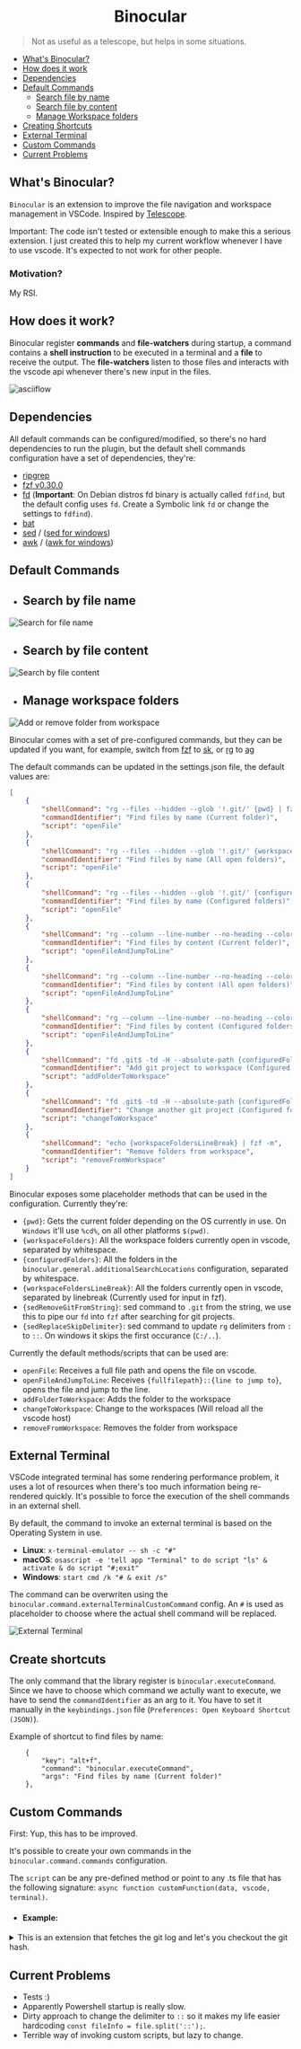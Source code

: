 <p>
    <h1 align="center">Binocular</h1>
</p>

> Not as useful as a telescope, but helps in some situations.

- [What's Binocular?](#whats-binocular)
- [How does it work](#how-does-it-work)
- [Dependencies](#dependencies)
- [Default Commands](#default-commands)
    - [Search file by name](#search-by-file-name)
    - [Search file by content](#search-by-file-content)
    - [Manage Workspace folders](#manage-workspace-folders)
- [Creating Shortcuts](#create-shortcuts)
- [External Terminal](#external-terminal)
- [Custom Commands](#custom-commands)
- [Current Problems](#current-problems)

## What's Binocular?
`Binocular` is an extension to improve the file navigation and workspace management in VSCode. Inspired by [Telescope](https://github.com/nvim-telescope/telescope.nvim).

Important: The code isn't tested or extensible enough to make this a serious extension. I just created this to help my current workflow whenever I have to use vscode. It's expected to not work for other people.

### Motivation?
My RSI.

## How does it work?
Binocular register **commands** and **file-watchers** during startup, a command contains a **shell instruction** to be executed in a terminal and a **file** to receive the output. The **file-watchers** listen to those files and interacts with the vscode api whenever there's new input in the files.

![asciiflow](./images/asciiflow.png)

## Dependencies
All default commands can be configured/modified, so there's no hard dependencies to run the plugin, but the default shell commands configuration have a set of dependencies, they're:
- [ripgrep](https://github.com/BurntSushi/ripgrep)
- [fzf v0.30.0](https://github.com/junegunn/fzf)
- [fd](https://github.com/sharkdp/fd) (**Important**: On Debian distros fd binary is actually called `fdfind`, but the default config uses `fd`. Create a Symbolic link `fd` or change the settings to `fdfind`).
- [bat](https://github.com/sharkdp/bat)
- [sed](https://www.gnu.org/software/sed/) / ([sed for windows](http://gnuwin32.sourceforge.net/packages/sed.htm#:~:text=Sed%20(streams%20editor)%20isn',and%20outputs%20the%20modified%20text.))
- [awk](https://www.gnu.org/software/gawk/) / ([awk for windows](http://gnuwin32.sourceforge.net/packages/gawk.htm))


## Default Commands

- ## Search by file name
![Search for file name](./images/OpenFilesByName.gif)

- ## Search by file content
![Search by file content](./images/OpenFilesByContent.gif)

- ## Manage workspace folders
![Add or remove folder from workspace](./images/ManageWorkspace.gif)

Binocular comes with a set of pre-configured commands, but they can be updated if you want, for example, switch from [fzf](https://github.com/junegunn/fzf) to [sk](https://github.com/lotabout/skim), or [rg](https://github.com/BurntSushi/ripgrep) to [ag](https://github.com/ggreer/the_silver_searcher)

The default commands can be updated in the settings.json file, the default values are:
``` json
[
    {
        "shellCommand": "rg --files --hidden --glob '!.git/' {pwd} | fzf -m --ansi --preview 'bat --color=always {}' --bind shift-up:preview-page-up,shift-down:preview-page-down",
        "commandIdentifier": "Find files by name (Current folder)",
        "script": "openFile"
    },
    {
        "shellCommand": "rg --files --hidden --glob '!.git/' {workspaceFolders} | fzf -m --ansi --preview 'bat --color=always {}' --bind shift-up:preview-page-up,shift-down:preview-page-down",
        "commandIdentifier": "Find files by name (All open folders)",
        "script": "openFile"
    },
    {
        "shellCommand": "rg --files --hidden --glob '!.git/' {configuredFolders} | fzf -m --ansi --preview 'bat --color=always {}' --bind shift-up:preview-page-up,shift-down:preview-page-down",
        "commandIdentifier": "Find files by name (Configured folders)",
        "script": "openFile"
    },
    {
        "shellCommand": "rg --column --line-number --no-heading --color=never --smart-case . {pwd} | sed 's/:/::/g' | awk -F '::' '{ print $1\"::\"$2\"::\"($2-30 >= 0 ? $2-30 : 0)\"::\"$2+30\"::\"$3\"::\"$4 }' | fzf -m --delimiter :: --ansi --preview 'bat --color=always {1} --highlight-line {2} --line-range {3}:{4}' --bind shift-up:preview-page-up,shift-down:preview-page-down",
        "commandIdentifier": "Find files by content (Current folder)",
        "script": "openFileAndJumpToLine"
    },
    {
        "shellCommand": "rg --column --line-number --no-heading --color=never --smart-case . {workspaceFolders} | sed 's/:/::/g' | awk -F '::' '{ print $1\"::\"$2\"::\"($2-30 >= 0 ? $2-30 : 0)\"::\"$2+30\"::\"$3\"::\"$4 }' | fzf -m --delimiter :: --ansi --preview 'bat --color=always {1} --highlight-line {2} --line-range {3}:{4}' --bind shift-up:preview-page-up,shift-down:preview-page-down",
        "commandIdentifier": "Find files by content (All open folders)",
        "script": "openFileAndJumpToLine"
    },
    {
        "shellCommand": "rg --column --line-number --no-heading --color=never --smart-case . {configuredFolders} | sed 's/:/::/g' | awk -F '::' '{ print $1\"::\"$2\"::\"($2-30 >= 0 ? $2-30 : 0)\"::\"$2+30\"::\"$3\"::\"$4 }' | fzf -m --delimiter :: --ansi --preview 'bat --color=always {1} --highlight-line {2} --line-range {3}:{4}' --bind shift-up:preview-page-up,shift-down:preview-page-down",
        "commandIdentifier": "Find files by content (Configured folders)",
        "script": "openFileAndJumpToLine"
    },
    {
        "shellCommand": "fd .git$ -td -H --absolute-path {configuredFolders} | {sedRemoveGitFromString} | fzf -m",
        "commandIdentifier": "Add git project to workspace (Configured folders)",
        "script": "addFolderToWorkspace"
    },
    {
        "shellCommand": "fd .git$ -td -H --absolute-path {configuredFolders} | {sedRemoveGitFromString} | fzf",
        "commandIdentifier": "Change another git project (Configured folders)",
        "script": "changeToWorkspace"
    },
    {
        "shellCommand": "echo {workspaceFoldersLineBreak} | fzf -m",
        "commandIdentifier": "Remove folders from workspace",
        "script": "removeFromWorkspace"
    }
]
```

Binocular exposes some placeholder methods that can be used in the configuration. Currently they're:
- `{pwd}`: Gets the current folder depending on the OS currently in use. On `Windows` it'll use `%cd%`, on all other platforms `$(pwd)`.
- `{workspaceFolders}`: All the workspace folders currently open in vscode, separated by whitespace.
- `{configuredFolders}`: All the folders in the `binocular.general.additionalSearchLocations` configuration, separated by whitespace.
- `{workspaceFoldersLineBreak}`: All the folders currently open in vscode, separated by linebreak (Currently used for input in fzf).
- `{sedRemoveGitFromString}`: sed command to `.git` from the string, we use this to pipe our `fd` into `fzf` after searching for git projects.
- `{sedReplaceSkipDelimiter}`: sed command to update `rg` delimiters from `:` to `::`. On windows it skips the first occurance (`C:/..`).

Currently the default methods/scripts that can be used are:
- `openFile`: Receives a full file path and opens the file on vscode.
- `openFileAndJumpToLine`: Receives `{fullfilepath}::{line to jump to}`, opens the file and jump to the line.
- `addFolderToWorkspace`: Adds the folder to the workspace
- `changeToWorkspace`: Change to the workspaces (Will reload all the vscode host)
- `removeFromWorkspace`: Removes the folder from workspace

## External Terminal
VSCode integrated terminal has some rendering performance problem, it uses a lot of resources when there's too much information being re-rendered quickly. It's possible to force the execution of the shell commands in an external shell.

By default, the command to invoke an external terminal is based on the Operating System in use.

- **Linux**: `x-terminal-emulator -- sh -c "#"`
- **macOS**: `osascript -e 'tell app "Terminal" to do script "ls" & activate & do script "#;exit"`
- **Windows**: `start cmd /k "# & exit /s"`

The command can be overwriten using the `binocular.command.externalTerminalCustomCommand` config. An `#` is used as placeholder to choose where the actual shell command will be replaced.


![External Terminal](./images/ExternalTerminal.gif)

## Create shortcuts
The only command that the library register is `binocular.executeCommand`. Since we have to choose which command we actully want to execute, we have to send the `commandIdentifier` as an arg to it. You have to set it manually in the `keybindings.json` file (`Preferences: Open Keyboard Shortcut (JSON)`).

Example of shortcut to find files by name:
```
    {
        "key": "alt+f",
        "command": "binocular.executeCommand",
        "args": "Find files by name (Current folder)"
    },
```

## Custom Commands
First: Yup, this has to be improved.

It's possible to create your own commands in the `binocular.command.commands` configuration.

The `script` can be any pre-defined method or point to any .ts file that has the following signature: `async function customFunction(data, vscode, terminal)`.

- #### Example:
<details>
<summary>This is an extension that fetches the git log and let's you checkout the git hash.</summary>
<br>

`settings.json` file:
```
"binocular.command.customCommands": [
    {
        "shellCommand": "git-fuzzy-log", // Command that will be executed on shell, in this case, it's a bash script in my PATH.
        "commandIdentifier": "Git Fuzzy Log", // Command identifier, it'll be shown in the list in case the `customCommands` command is invoked without any parameter.
        "script": "/home/user/bin/git-fuzzy-log.ts" // Typescript file with a method signature that will be invoked.
    }
]
```

- `keybindings.json` file:
```
{
    "key": "alt+l",
    "command": "binocular.executeCommand",
    "args": "Git Fuzzy Log"
}
```

- `git-fuzzy-log` file:
```shell
GIT_FZF_DEFAULT_OPTS="
	$FZF_DEFAULT_OPTS
	--ansi
	--bind shift-down:preview-down
	--bind shift-up:preview-up
	--bind pgdn:preview-page-down
	--bind pgup:preview-page-up
	--bind q:abort
	$GIT_FZF_DEFAULT_OPTS
"

PREVIEW_COMMAND='f() {
  set -- $(echo -- "$@" | grep -o "[a-f0-9]\{7\}")
  [ $# -eq 0 ] || (
    git show --no-patch --color=always $1
    echo
    git show --stat --format="" --color=always $1 |
    while read line; do
      tput dim
      echo " $line" | sed "s/\x1B\[m/\x1B\[2m/g"
      tput sgr0
    done |
    tac | sed "1 a \ " | tac
  )
}; f {}'

git log --graph --color=always --format="%C(auto)%h %s%d " | \
  fzf ${GIT_FZF_DEFAULT_OPTS} --no-sort --tiebreak=index \
  --preview "${PREVIEW_COMMAND}" --preview-window=right:70 | \
  grep -o "[a-f0-9]\{7\}"
```

- `/home/user/bin/git-fuzzy-log.ts` file:
```typescript
async function customFunction(data, vscode, terminal) {
    data = data.split('\n')[0].trim();
    const gitExtension = vscode.extensions.getExtension('vscode.git')?.exports;
    const api = gitExtension.getAPI(1);

    const repo = api.repositories[0];
    repo.checkout(data);
    terminal.dispose();
}
return await customFunction;
```

Result when using the `alt+l` shortcut:

![Custom Commands](./images/CustomCommand.gif)
</details>

## Current Problems
- Tests :)
- Apparently Powershell startup is really slow.
- Dirty approach to change the delimiter to `::` so it makes my life easier hardcoding `const fileInfo = file.split('::');`.
- Terrible way of invoking custom scripts, but lazy to change.